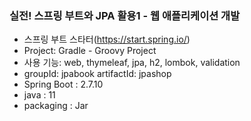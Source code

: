 ### 실전! 스프링 부트와 JPA 활용1 - 웹 애플리케이션 개발

- 스프링 부트 스타터(https://start.spring.io/)
- Project: Gradle - Groovy Project
- 사용 기능: web, thymeleaf, jpa, h2, lombok, validation
- groupId: jpabook artifactId: jpashop
- Spring Boot : 2.7.10
- java : 11
- packaging : Jar